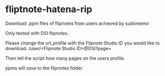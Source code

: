 # fliptnote-hatena-rip
Download .ppm files of flipnotes from users achieved by sudomemo

Only tested with DSI flipnotes.

Please change the url_profile with the Flipnote Studio ID you would like to download.
/user/\<Flipnote Studio ID\>@DSi?page=

Then tell the script how many pages on the users profile.

ppms will save to the flipnotes folder
